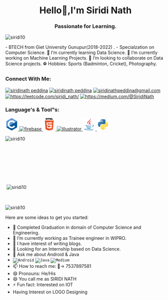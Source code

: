 <h1 align="center">Hello👋,<b>I'm Siridi Nath</b></h1>
<h3 align="center">Passionate for Learning.</h3>
<p align="left"> <img src="https://komarev.com/ghpvc/?username=siridi10&label=Profile%20views&color=0e75b6&style=flat" alt="siridi10" /> </p>
- BTECH from Giet University Gunupur(2018-2022) .
- Specialzation on Computer Science.
💖 I’m currently learning Data Science.
🌈 I’m currently working on Machine Learning Projects.
👯 I’m looking to collaborate on Data Science projects.
⚽️ Hobbies: Sports (Badminton, Cricket), Photography.


<h3 align="left"><b>Connect With Me:</b></h3>
<p align="left">
<a href="https://linkedin.com/in/siridinath-peddina" target="blank"><img align="center" src="https://cdn.svgporn.com/logos/linkedin-icon.svg" alt="siridinath peddina" height="30" width="40" /></a>
 <a href="https://twitter.com/in/siridinath-peddina" target="blank"><img align="center" src="https://cdn.svgporn.com/logos/twitter.svg" alt="siridinath peddina" height="30" width="40" /></a>
 <a href="https://gmail.com/in/siridinathpeddina@gmail.com" target="blank"><img align="center" src="https://cdn.svgporn.com/logos/google-gmail.svg" alt="siridinathpeddina@gmail.com" height="30" width="40" /></a>
  <a href="https://leetcode.com/siridi_nath/" target="blank"><img align="center" src="https://upload.wikimedia.org/wikipedia/commons/8/8e/LeetCode_Logo_1.png" alt="https://leetcode.com/siridi_nath/" height="30" width="40" /></a>
 <a href="https://medium.com/@SiridiNath" target="blank"><img align="center" src="https://cdn.svgporn.com/logos/medium.svg" alt="https://medium.com/@SiridiNath" height="30" width="40" /></a>
</p>
<h3 align="left">Language's & Tool"s:</h3>
<p align="left"> <a href="https://www.cprogramming.com/" target="_blank"> <img src="https://raw.githubusercontent.com/devicons/devicon/master/icons/c/c-original.svg" alt="c" width="40" height="40"/> </a> <a href="https://firebase.google.com/" target="_blank"> <img src="https://www.vectorlogo.zone/logos/firebase/firebase-icon.svg" alt="firebase" width="40" height="40"/> </a> <a href="https://www.w3.org/html/" target="_blank"> <img src="https://raw.githubusercontent.com/devicons/devicon/master/icons/html5/html5-original-wordmark.svg" alt="html5" width="40" height="40"/> </a> <a href="https://www.adobe.com/in/products/illustrator.html" target="_blank"> <img src="https://www.vectorlogo.zone/logos/adobe_illustrator/adobe_illustrator-icon.svg" alt="illustrator" width="40" height="40"/> </a> <a href="https://www.java.com" target="_blank"> <img src="https://raw.githubusercontent.com/devicons/devicon/master/icons/java/java-original.svg" alt="java" width="40" height="40"/> </a> <a href="https://www.oracle.com/" target="_blank"> <a href="https://www.python.org" target="_blank"> <img src="https://raw.githubusercontent.com/devicons/devicon/master/icons/python/python-original.svg" alt="python" width="40" height="40"/> </a> </p>
<p><img align="left" src="https://github-readme-stats.vercel.app/api/top-langs?username=siridi10&hide_border=true&theme=vision-friendly-dark" alt="siridi10" /></p><br><br><br><br><br><br>
<br><br>
<p>&nbsp;<img align="center" src="https://github-readme-stats.vercel.app/api?username=siridi10&show_icons=true&theme=radical" alt="siridi10" /></p><br>
<p><img align="center" src="https://github-readme-streak-stats.herokuapp.com/?user=siridi10&hide_border=true&theme=vision-friendly-dark" alt="siridi10" /></p>

Here are some ideas to get you started:
- 🔭 Completed Graduation in domain of Computer Science and Engineering.
- 🌱 I’m currently working as Trainee engineer in WIPRO.
- 🔭 I have interest of writing blogs.
- 🤔 Looking for an Internship based on Data Science.
- 💬 Ask me about Android & Java
- <code><img src="https://cdn.svgporn.com/logos/android-icon.svg" width="30" alt="Android"></code>
  <code><img src="https://cdn.svgporn.com/logos/java.svg" width="30" alt="Java"></code>
  <code><img src="https://cdn.svgporn.com/logos/medium.svg" width="30" alt="Medium"></code>
- 📫 How to reach me: 📱-> 7537897581
- 😄 Pronouns: He/His
- 😄 You call me as SIRIDI NATH
- ⚡ Fun fact: Interested on IOT
- Having Interest on LOGO Designing
